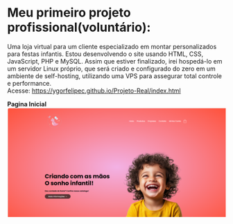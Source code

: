 # Meu primeiro projeto profissional(voluntário):
  Uma loja virtual para um cliente especializado em montar personalizados para festas infantis. Estou desenvolvendo o site usando HTML, CSS, JavaScript, PHP e MySQL. Assim que estiver finalizado, irei hospedá-lo em um servidor Linux próprio, que será criado e configurado do zero em um ambiente de self-hosting, utilizando uma VPS para assegurar total controle e performance.  
Acesse: https://ygorfelipec.github.io/Projeto-Real/index.html

**Pagina Inicial**
<img src="assets/img/index 1.png">
